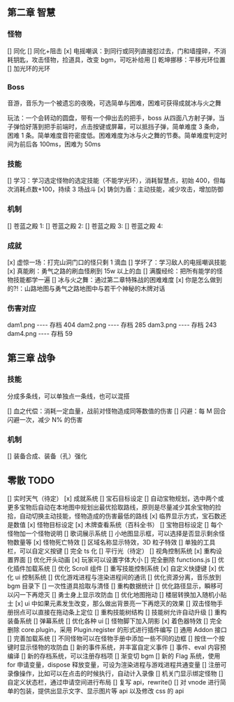## 第二章 智慧

### 怪物

[] 同化
[] 同化+阻击
[x] 电摇嘲讽：到同行或同列直接怼过去，门和墙撞碎，不消耗钥匙，攻击怪物，捡道具，改变 bgm，可吃补给用
[] 乾坤挪移：平移光环位置
[] 加光环的光环

### Boss

音游，音乐为一个被遗忘的夜晚，可选简单与困难，困难可获得成就冰与火之舞

玩法：一个会转动的圆盘，带有一个伸出去的把手，boss 从四面八方射子弹，当子弹恰好落到把手前端时，点击按键或屏幕，可以抵挡子弹，简单难度 3 条命，困难 1 条。简单难度音符密度低。困难难度为冰与火之舞的节奏。简单难度判定时间为前后各 100ms，困难为 50ms

### 技能

[] 学习：学习选定怪物的选定技能（不能学光环），消耗智慧点，初始 400，但每次消耗点数+100，持续 3 场战斗
[x] 铸剑为盾：主动技能，减少攻击，增加防御

### 机制

[] 苍蓝之殿 1:
[] 苍蓝之殿 2:
[] 苍蓝之殿 3:
[] 苍蓝之殿 4:

### 成就

[x] 虚惊一场：打完山洞门口的怪只剩 1 滴血
[] 学坏了：学习敌人的电摇嘲讽技能
[x] 真能刷：勇气之路的刷血怪刷到 15w 以上的血
[] 满腹经纶：把所有能学的怪物技能都学一遍
[] 冰与火之舞：通过第二章特殊战的困难难度
[x] 你是怎么做到的?!：山路地图与勇气之路地图中与若干个神秘的木牌对话

### 伤害对应

dam1.png ---- 存档 404
dam2.png ---- 存档 285
dam3.png ---- 存档 243
dam4.png ---- 存档 59

## 第三章 战争

### 技能

分成多条线，可以单独点一条线，也可以混搭

[] 血之代偿：消耗一定血量，战前对怪物造成同等数值的伤害
[] 闪避：每 M 回合闪避一次，减少 N% 的伤害

### 机制

[] 装备合成、装备（孔）强化

## 零散 TODO

[] 实时天气（待定）
[x] 成就系统
[] 宝石目标设定
[] 自动宝物规划，选中两个或更多宝物后自动在本地图中规划出最优拾取路线，原则是尽量减少其余宝物的捡拾，自动切换主动技能，怪物造成的伤害最低的路线
[x] 临界显示方式，宝石数还是数值
[x] 怪物目标设定
[x] 木牌查看系统（百科全书）
[] 宝物目标设定
[] 每个怪物加一个怪物说明
[] 歌词展示系统
[] 小地图显示框，可以选择是否显示剩余怪物数量等
[x] 怪物死亡特效
[] 区域名称显示特效，3D 粒子特效
[] 单独的工具栏，可以自定义按键
[] 完全 ts 化
[] 平行光（待定）
[] 视角控制系统
[x] 重构设置界面
[] 优化开头动画
[x] 玩家可以设置字体大小
[] 完全删除 functions.js
[] 优化插件加载系统
[] 优化 Scroll 组件
[] 重写技能控制系统
[x] 自定义快捷键
[x] 优化 ui 控制系统
[] 优化游戏进程与渲染进程间的通讯
[] 优化资源分离，音乐放到 bgm 目录下
[] 一次性道具拾取与清怪
[] 重构数据统计
[] 优化路径显示，瞬移可以闪一下再熄灭
[] 勇士身上显示攻防血
[] 优化地图拖动
[] 楼层转换加入随机小贴士
[x] ui 中如果元素发生改变，那么做出背景亮一下再熄灭的效果
[] 双击怪物手册拐点可以直接在拖动条上定位
[] 重构技能树结构
[] 技能树允许自动升级
[] 重构装备系统
[] 弹幕系统
[] 优化各种 ui
[] 怪物脚下加入阴影
[x] 着色器特效
[] 完全删除 core.plugin，采用 Plugin.register 的形式进行插件编写
[] 通用 Addon 接口
[] 完善加载系统
[] 不同怪物可以在怪物手册中添加一些不同的边框
[] 按住一个按键时显示怪物的攻防血
[] 新的事件系统，并丰富自定义事件
[] 事件、eval 内容预编译
[] 新的存档系统，可以注册存档项
[] 渐变切 bgm
[] 新的 Flag 系统，使用 for 申请变量，dispose 释放变量，可设为渲染进程与游戏进程共通变量
[] 注册可录像操作，比如可以在点击的时候执行，自动计入录像
[] 机关门显示绑定怪物
[] 自定义状态栏，通过申请空间进行布局
[] 复写 api，rewrite()
[] 对 vnode 进行简单的包装，提供出显示文字、显示图片等 api 以及修改 css 的 api
